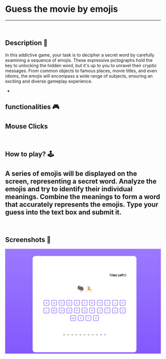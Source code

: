 # **Guess the movie by emojis** 

---

<br>

## **Description 📃**
In this addictive game, your task is to decipher a secret word by carefully examining a sequence of emojis. These expressive pictographs hold the key to unlocking the hidden word, but it's up to you to unravel their cryptic messages. From common objects to famous places, movie titles, and even idioms, the emojis will encompass a wide range of subjects, ensuring an exciting and diverse gameplay experience.


- 

## **functionalities 🎮**
Mouse Clicks
- 
<br>

## **How to play? 🕹️**
A series of emojis will be displayed on the screen, representing a secret word.
Analyze the emojis and try to identify their individual meanings.
Combine the meanings to form a word that accurately represents the emojis.
Type your guess into the text box and submit it.
- 

<br>

## **Screenshots 📸**
![Alt text](Guess_the_movie.png)
<br>
<!-- add your screenshots like this -->
<!-- ![image](url) -->
